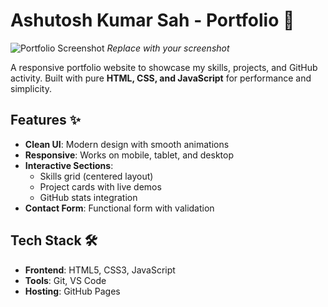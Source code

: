 # Ashutosh Kumar Sah - Portfolio 🌟  

![Portfolio Screenshot](./Assets/screenshot.png) *Replace with your screenshot*

A responsive portfolio website to showcase my skills, projects, and GitHub activity. Built with pure **HTML, CSS, and JavaScript** for performance and simplicity.

## Features ✨  
- **Clean UI**: Modern design with smooth animations  
- **Responsive**: Works on mobile, tablet, and desktop  
- **Interactive Sections**:  
  - Skills grid (centered layout)  
  - Project cards with live demos  
  - GitHub stats integration  
- **Contact Form**: Functional form with validation  

## Tech Stack 🛠️  
- **Frontend**: HTML5, CSS3, JavaScript  
- **Tools**: Git, VS Code  
- **Hosting**: GitHub Pages  
